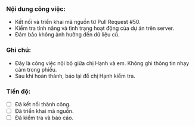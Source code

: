 ### Nội dung công việc:
- Kết nối và triển khai mã nguồn từ Pull Request #50.
- Kiểm tra tính năng và tình trạng hoạt động của dự án trên server.
- Đảm bảo không ảnh hưởng đến dữ liệu cũ.

### Ghi chú:
- Đây là công việc nội bộ giữa chị Hạnh và em. Không ghi thông tin nhạy cảm trong phiếu.
- Sau khi hoàn thành, báo lại để chị Hạnh kiểm tra.

### Tiến độ:
- [ ] Đã kết nối thành công.
- [ ] Đã triển khai mã nguồn.
- [ ] Đã kiểm tra và báo cáo.